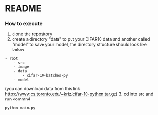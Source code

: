 # README 
### How to execute
1. clone the repository
2. create a directory "data" to put your CIFAR10 data and another called "model" to save your model, the directory structure should look like below
```
- root 
    - src
    - image
    - data 
        - cifar-10-batches-py
    - model
```
(you can download data from this link https://www.cs.toronto.edu/~kriz/cifar-10-python.tar.gz)
3. cd into src and run commnd 
```
python main.py
```
